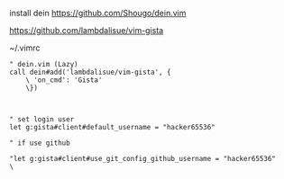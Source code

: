 install dein
https://github.com/Shougo/dein.vim


https://github.com/lambdalisue/vim-gista

~/.vimrc

```vim 
" dein.vim (Lazy)
call dein#add('lambdalisue/vim-gista', {
    \ 'on_cmd': 'Gista'
    \})
 
 
 
" set login user
let g:gista#client#default_username = "hacker65536"

" if use github

"let g:gista#client#use_git_config_github_username = "hacker65536"
\
```
